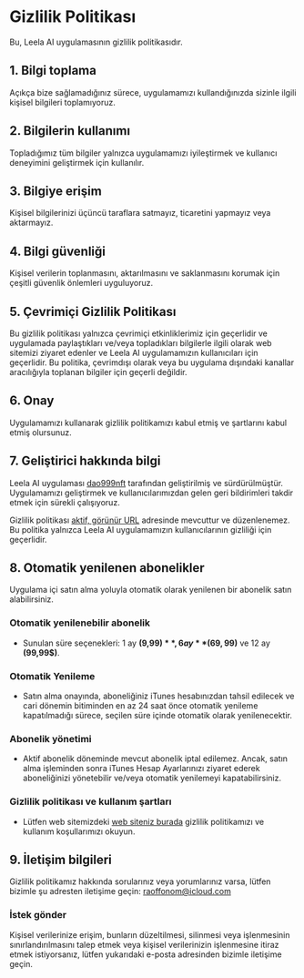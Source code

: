# Gizlilik Politikası

Bu, Leela AI uygulamasının gizlilik politikasıdır.

## 1. Bilgi toplama

Açıkça bize sağlamadığınız sürece, uygulamamızı kullandığınızda sizinle ilgili kişisel bilgileri toplamıyoruz.

## 2. Bilgilerin kullanımı

Topladığımız tüm bilgiler yalnızca uygulamamızı iyileştirmek ve kullanıcı deneyimini geliştirmek için kullanılır.

## 3. Bilgiye erişim

Kişisel bilgilerinizi üçüncü taraflara satmayız, ticaretini yapmayız veya aktarmayız.

## 4. Bilgi güvenliği

Kişisel verilerin toplanmasını, aktarılmasını ve saklanmasını korumak için çeşitli güvenlik önlemleri uyguluyoruz.

## 5. Çevrimiçi Gizlilik Politikası

Bu gizlilik politikası yalnızca çevrimiçi etkinliklerimiz için geçerlidir ve uygulamada paylaştıkları ve/veya topladıkları bilgilerle ilgili olarak web sitemizi ziyaret edenler ve Leela AI uygulamamızın kullanıcıları için geçerlidir. Bu politika, çevrimdışı olarak veya bu uygulama dışındaki kanallar aracılığıyla toplanan bilgiler için geçerli değildir.

## 6. Onay

Uygulamamızı kullanarak gizlilik politikamızı kabul etmiş ve şartlarını kabul etmiş olursunuz.

## 7. Geliştirici hakkında bilgi

Leela AI uygulaması [dao999nft](https://dao999nft.com/) tarafından geliştirilmiş ve sürdürülmüştür. Uygulamamızı geliştirmek ve kullanıcılarımızdan gelen geri bildirimleri takdir etmek için sürekli çalışıyoruz.

Gizlilik politikası [aktif, görünür URL](https://www.leelachakra.com/docs/policy) adresinde mevcuttur ve düzenlenemez. Bu politika yalnızca Leela AI uygulamamızın kullanıcılarının gizliliği için geçerlidir.

## 8. Otomatik yenilenen abonelikler

Uygulama içi satın alma yoluyla otomatik olarak yenilenen bir abonelik satın alabilirsiniz.

### Otomatik yenilenebilir abonelik

- Sunulan süre seçenekleri: 1 ay **(9,99$)**, 6 ay **(69,99$)** ve 12 ay **(99,99$)**.

### Otomatik Yenileme

- Satın alma onayında, aboneliğiniz iTunes hesabınızdan tahsil edilecek ve cari dönemin bitiminden en az 24 saat önce otomatik yenileme kapatılmadığı sürece, seçilen süre içinde otomatik olarak yenilenecektir.

### Abonelik yönetimi

- Aktif abonelik döneminde mevcut abonelik iptal edilemez. Ancak, satın alma işleminden sonra iTunes Hesap Ayarlarınızı ziyaret ederek aboneliğinizi yönetebilir ve/veya otomatik yenilemeyi kapatabilirsiniz.

### Gizlilik politikası ve kullanım şartları

- Lütfen web sitemizdeki [web siteniz burada](https://www.leelachakra.com/docs/policy) gizlilik politikamızı ve kullanım koşullarımızı okuyun.

## 9. İletişim bilgileri

Gizlilik politikamız hakkında sorularınız veya yorumlarınız varsa, lütfen bizimle şu adresten iletişime geçin: [raoffonom@icloud.com](mailto:raoffonom@icloud.com)

### İstek gönder

Kişisel verilerinize erişim, bunların düzeltilmesi, silinmesi veya işlenmesinin sınırlandırılmasını talep etmek veya kişisel verilerinizin işlenmesine itiraz etmek istiyorsanız, lütfen yukarıdaki e-posta adresinden bizimle iletişime geçin.
